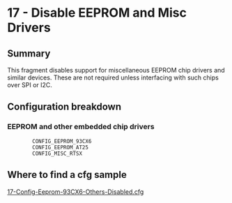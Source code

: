 # 17 - Disable EEPROM and Misc Drivers

## Summary

This fragment disables support for miscellaneous EEPROM chip drivers and similar devices. These are not required unless interfacing with such chips over SPI or I2C.

## Configuration breakdown

### EEPROM and other embedded chip drivers

```none
        CONFIG_EEPROM_93CX6
        CONFIG_EEPROM_AT25
        CONFIG_MISC_RTSX
```


## Where to find a cfg sample


[17-Config-Eeprom-93CX6-Others-Disabled.cfg](https://raw.githubusercontent.com/redpesk-devtools/kernel-config-optimization/refs/heads/master/beagle-board/6.6.32/packaging/17-Config-Eeprom-93CX6-Others-Disabled.cfg)